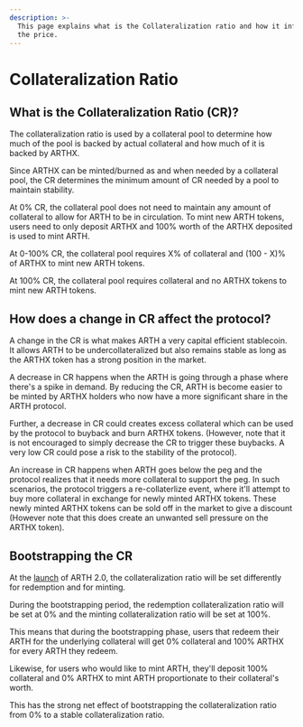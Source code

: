```yaml
---
description: >-
  This page explains what is the Collateralization ratio and how it influences
  the price.
---
```


# Collateralization Ratio

## What is the Collateralization Ratio \(CR\)?

The collateralization ratio is used by a collateral pool to determine how much of the pool is backed by actual collateral and how much of it is backed by ARTHX. 

Since ARTHX can be minted/burned as and when needed by a collateral pool, the CR determines the minimum amount of CR needed by a pool to maintain stability. 

At 0% CR, the collateral pool does not need to maintain any amount of collateral to allow for ARTH to be in circulation. To mint new ARTH tokens, users need to only deposit ARTHX and 100% worth of the ARTHX deposited is used to mint ARTH.

At 0-100% CR, the collateral pool requires X% of collateral and \(100 - X\)% of ARTHX to mint new ARTH tokens.

At 100% CR, the collateral pool requires collateral and no ARTHX tokens to mint new ARTH tokens.

## How does a change in CR affect the protocol?

A change in the CR is what makes ARTH a very capital efficient stablecoin. It allows ARTH to be undercollateralized but also remains stable as long as the ARTHX token has a strong position in the market.

A decrease in CR happens when the ARTH is going through a phase where there's a spike in demand. By reducing the CR, ARTH is become easier to be minted by ARTHX holders who now have a more significant share in the ARTH protocol.

Further, a decrease in CR could creates excess collateral which can be used by the protocol to buyback and burn ARTHX tokens. \(However, note that it is not encouraged to simply decrease the CR to trigger these buybacks. A very low CR could pose a risk to the stability of the protocol\).

An increase in CR happens when ARTH goes below the peg and the protocol realizes that it needs more collateral to support the peg. In such scenarios, the protocol triggers a re-collaterlize event, where it'll attempt to buy more collateral in exchange for newly minted ARTHX tokens. These newly minted ARTHX tokens can be sold off in the market to give a discount \(However note that this does create an unwanted sell pressure on the ARTHX token\). 

## Bootstrapping the CR

At the [launch](../../arth-101/arth-v2-phased-launch.md) of ARTH 2.0, the collateralization ratio will be set differently for redemption and for minting.

During the bootstrapping period, the redemption collateralization ratio will be set at 0% and the minting collateralization ratio will be set at 100%.

This means that during the bootstrapping phase, users that redeem their ARTH for the underlying collateral will get 0% collateral and 100% ARTHX for every ARTH they redeem.

Likewise, for users who would like to mint ARTH, they'll deposit 100% collateral and 0% ARTHX to mint ARTH proportionate to their collateral's worth.

This has the strong net effect of bootstrapping the collateralization ratio from 0% to a stable collateralization ratio.

